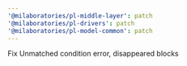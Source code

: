 ```yaml
---
'@milaboratories/pl-middle-layer': patch
'@milaboratories/pl-drivers': patch
'@milaboratories/pl-model-common': patch
---
```


Fix Unmatched condition error, disappeared blocks
